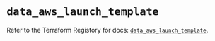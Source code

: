 # `data_aws_launch_template`

Refer to the Terraform Registory for docs: [`data_aws_launch_template`](https://registry.terraform.io/providers/hashicorp/aws/3.76.1/docs/data-sources/launch_template).
